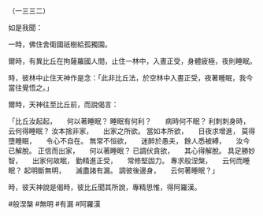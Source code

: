 （一三三二）

如是我聞：

一時，佛住舍衛國祇樹給孤獨園。

爾時，有異比丘在拘薩羅國人間，止住一林中，入晝正受，身體疲極，夜則睡眠。

時，彼林中止住天神作是念：「此非比丘法，於空林中入晝正受，夜著睡眠，我今當往覺悟之。」

爾時，天神往至比丘前，而說偈言：

「比丘汝起起，　　何以著睡眠？
睡眠有何利？　　病時何不眠？
利刺刺身時，　　云何得睡眠？
汝本捨非家，　　出家之所欲。
當如本所欲，　　日夜求增進，
莫得墮睡眠，　　令心不自在。
無常不恒欲，　　迷醉於愚夫，
餘人悉被縛，　　汝今已解脫。
正信而出家，　　何以著睡眠？
已調伏貪欲，　　其心得解脫。
具足勝妙智，　　出家何故眠，
勤精進正受，　　常修堅固力。
專求般涅槃，　　云何而睡眠？
起明斷無明，　　滅盡諸有漏。
調彼後邊身，　　云何著睡眠？」

時，彼天神說是偈時，彼比丘聞其所說，專精思惟，得阿羅漢。




#般涅槃
#無明
#有漏
#阿羅漢
